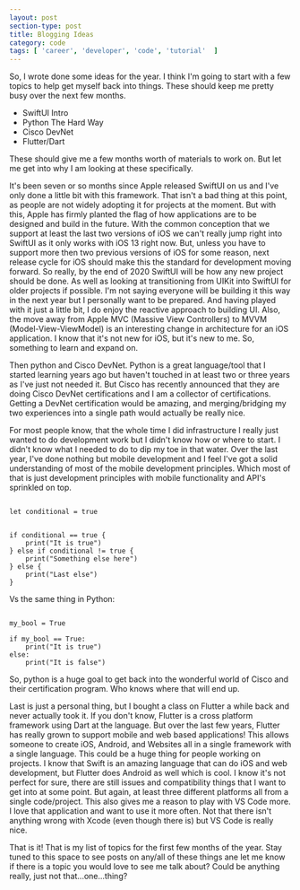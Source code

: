 ```yaml
---
layout: post
section-type: post
title: Blogging Ideas  
category: code
tags: [ 'career', 'developer', 'code', 'tutorial'  ]
---
```


So, I wrote done some ideas for the year. I think I'm going to start with a few topics to help get myself back into things. These should keep me pretty busy over the next few months. 

<ul> 
    <li>SwiftUI Intro</li>
    <li>Python The Hard Way</li>
    <li>Cisco DevNet</li>
    <li>Flutter/Dart</li>
</ul>

These should give me a few months worth of materials to work on. But let me get into why I am looking at these specifically. 

It's been seven or so months since Apple released SwiftUI on us and I've only done a little bit with this framework. That isn't a bad thing at this point, as people are not widely adopting it for projects at the moment. But with this, Apple has firmly planted the flag of how applications are to be designed and build in the future. With the common conception that we support at least the last two versions of iOS we can't really jump right into SwiftUI as it only works with iOS 13 right now. But, unless you have to support more then two previous versions of iOS for some reason, next release cycle for iOS should make this the standard for development moving forward. So really, by the end of 2020 SwiftUI will be how any new project should be done. As well as looking at transitioning from UIKit into SwiftUI for older projects if possible. I'm not saying everyone will be building it this way in the next year but I personally want to be prepared. And having played with it just a little bit, I do enjoy the reactive approach to building UI. Also, the move away from Apple MVC (Massive View Controllers) to MVVM (Model-View-ViewModel) is an interesting change in architecture for an iOS application. I know that it's not new for iOS, but it's new to me. So, something to learn and expand on.

Then python and Cisco DevNet. Python is a great language/tool that I started learning years ago but haven't touched in at least two or three years as I've just not needed it. But Cisco has recently announced that they are doing Cisco DevNet certifications and I am a collector of certifications. Getting a DevNet certification would be amazing, and merging/bridging my two experiences into a single path would actually be really nice. 

For most people know, that the whole time I did infrastructure I really just wanted to do development work but I didn't know how or where to start. I didn't know what I needed to do to dip my toe in that water. Over the last year, I've done nothing but mobile development and I feel I've got a solid understanding of most of the mobile development principles. Which most of that is just development principles with mobile functionality and API's sprinkled on top. 

<pre><code data-trim class="Swift">
let conditional = true


if conditional == true {
    print("It is true")
} else if conditional != true {
    print("Something else here")
} else {
    print("Last else")
}
</code></pre>

Vs the same thing in Python: 

<pre><code data-trim class="Python">
my_bool = True

if my_bool == True:
    print("It is true")
else:
    print("It is false")
</code></pre>

So, python is a huge goal to get back into the wonderful world of Cisco and their certification program. Who knows where that will end up. 

Last is just a personal thing, but I bought a class on Flutter a while back and never actually took it. If you don't know, Flutter is a cross platform framework using Dart at the language. But over the last few years, Flutter has really grown to support mobile and web based applications! This allows someone to create iOS, Android, and Websites all in a single framework with a single language. This could be a huge thing for people working on projects. I know that Swift is an amazing language that can do iOS and web development, but Flutter does Android as well which is cool. I know it's not perfect for sure, there are still issues and compatibility things that I want to get into at some point. But again, at least three different platforms all from a single code/project. This also gives me a reason to play with VS Code more. I love that application and want to use it more often. Not that there isn't anything wrong with Xcode (even though there is) but VS Code is really nice. 

That is it! That is my list of topics for the first few months of the year. Stay tuned to this space to see posts on any/all of these things ane let me know if there is a topic you would love to see me talk about? Could be anything really, just not that...one...thing? 